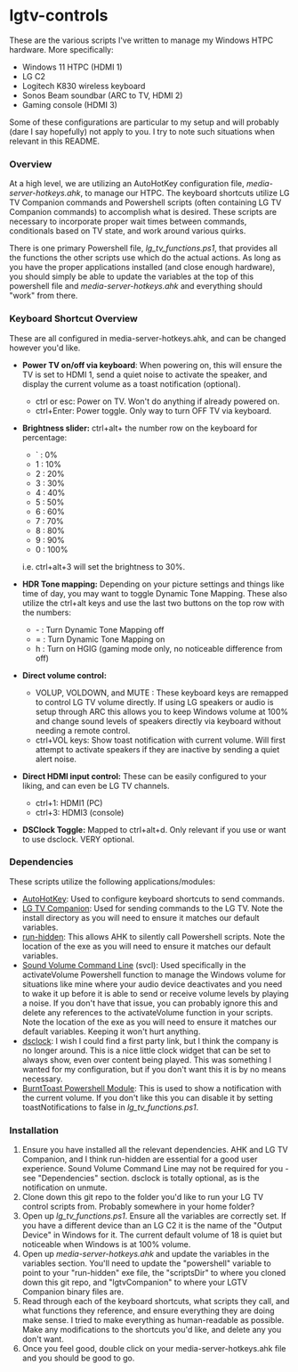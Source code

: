 # lgtv-controls

These are the various scripts I've written to manage my Windows HTPC hardware. More specifically:

- Windows 11 HTPC (HDMI 1)
- LG C2
- Logitech K830 wireless keyboard
- Sonos Beam soundbar (ARC to TV, HDMI 2)
- Gaming console (HDMI 3)

Some of these configurations are particular to my setup and will probably (dare I say hopefully) not apply to you. I try to note such situations when relevant in this README.

### Overview

At a high level, we are utilizing an AutoHotKey configuration file, *media-server-hotkeys.ahk*, to manage our HTPC. The keyboard shortcuts utilize LG TV Companion commands and Powershell scripts (often containing LG TV Companion commands) to accomplish what is desired. These scripts are necessary to incorporate proper wait times between commands, conditionals based on TV state, and work around various quirks.

There is one primary Powershell file, *lg_tv_functions.ps1*, that provides all the functions the other scripts use which do the actual actions. As long as you have the proper applications installed (and close enough hardware), you should simply be able to update the variables at the top of this powershell file and *media-server-hotkeys.ahk* and everything should "work" from there.

### Keyboard Shortcut Overview

These are all configured in media-server-hotkeys.ahk, and can be changed however you'd like.

* **Power TV on/off via keyboard**: When powering on, this will ensure the TV is set to HDMI 1, send a quiet noise to activate the speaker, and display the current volume as a toast notification (optional).
   * ctrl or esc: Power on TV. Won't do anything if already powered on.
   * ctrl+Enter: Power toggle. Only way to turn OFF TV via keyboard. 

* **Brightness slider:** ctrl+alt+ the number row on the keyboard for percentage:
    * ` : 0%
    * 1 : 10%
    * 2 : 20%
    * 3 : 30%
    * 4 : 40%
    * 5 : 50%
    * 6 : 60%
    * 7 : 70%
    * 8 : 80%
    * 9 : 90%
    * 0 : 100%

    i.e. ctrl+alt+3 will set the brightness to 30%.

* **HDR Tone mapping:** Depending on your picture settings and things like time of day, you may want to toggle Dynamic Tone Mapping. These also utilize the ctrl+alt keys and use the last two buttons on the top row with the numbers:
    * \- : Turn Dynamic Tone Mapping off
    * = : Turn Dynamic Tone Mapping on
    * h : Turn on HGIG (gaming mode only, no noticeable difference from off) 
    
* **Direct volume control:**
   * VOLUP, VOLDOWN, and MUTE : These keyboard keys are remapped to control LG TV volume directly. If using LG speakers or audio is setup through ARC this allows you to keep Windows volume at 100% and change sound levels of speakers directly via keyboard without needing a remote control.
   * ctrl+VOL keys: Show toast notification with current volume. Will first attempt to activate speakers if they are inactive by sending a quiet alert noise.

* **Direct HDMI input control:** These can be easily configured to your liking, and can even be LG TV channels.
  * ctrl+1: HDMI1 (PC)
  * ctrl+3: HDMI3 (console)

* **DSClock Toggle:** Mapped to ctrl+alt+d. Only relevant if you use or want to use dsclock. VERY optional.

### Dependencies
 
 These scripts utilize the following applications/modules:

* [AutoHotKey](http://autohotkey.com/): Used to configure keyboard shortcuts to send commands.
* [LG TV Companion](https://github.com/JPersson77/LGTVCompanion): Used for sending commands to the LG TV. Note the install directory as you will need to ensure it matches our default variables.
* [run-hidden](https://github.com/stax76/run-hidden): This allows AHK to silently call Powershell scripts. Note the location of the exe as you will need to ensure it matches our default variables.
* [Sound Volume Command Line](https://www.nirsoft.net/utils/sound_volume_command_line.html) (svcl): Used specifically in the activateVolume Powershell function to manage the Windows volume for situations like mine where your audio device deactivates and you need to wake it up before it is able to send or receive volume levels by playing a noise. If you don't have that issue, you can probably ignore this and delete any references to the activateVolume function in your scripts. Note the location of the exe as you will need to ensure it matches our default variables. Keeping it won't hurt anything.
* [dsclock](https://ds-clock.en.softonic.com/?ex=RAMP-3252.2): I wish I could find a first party link, but I think the company is no longer around. This is a nice little clock widget that can be set to always show, even over content being played. This was something I wanted for my configuration, but if you don't want this it is by no means necessary.
* [BurntToast Powershell Module](https://github.com/Windos/BurntToast): This is used to show a notification with the current volume. If you don't like this you can disable it by setting toastNotifications to false in *lg_tv_functions.ps1*.

### Installation

1. Ensure you have installed all the relevant dependencies. AHK and LG TV Companion, and I think run-hidden are essential for a good user experience. Sound Volume Command Line may not be required for you - see "Dependencies" section. dsclock is totally optional, as is the notification on unmute.
1. Clone down this git repo to the folder you'd like to run your LG TV control scripts from. Probably somewhere in your home folder?
1. Open up *lg_tv_functions.ps1*. Ensure all the variables are correctly set. If you have a different device than an LG C2 it is the name of the "Output Device" in Windows for it. The current default volume of 18 is quiet but noticeable when Windows is at 100% volume. 
1. Open up *media-server-hotkeys.ahk* and update the variables in the variables section. You'll need to update the "powershell" variable to point to your "run-hidden" exe file, the "scriptsDir" to where you cloned down this git repo, and "lgtvCompanion" to where your LGTV Companion binary files are.
1. Read through each of the keyboard shortcuts, what scripts they call, and what functions they reference, and ensure everything they are doing make sense. I tried to make everything as human-readable as possible. Make any modifications to the shortcuts you'd like, and delete any you don't want.
2. Once you feel good, double click on your media-server-hotkeys.ahk file and you should be good to go. 